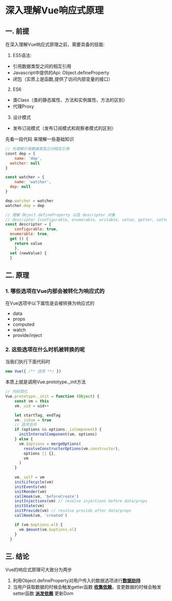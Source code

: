 # 深入理解Vue响应式原理

## 一. 前提
在深入理解Vue响应式原理之前，需要具备的技能:
1. ES5语法:
  * 引用数据类型之间的相互引用
  * Javascript中提供的Api: Object.defineProperty
  * 闭包（实质上是函数,提供了访问内部变量的接口）
2. ES6
  * 类Class（类的静态属性、方法和实例属性、方法的区别）
  * 代理Proxy
3. 设计模式
  * 发布订阅模式（发布订阅模式和观察者模式的区别）

先看一段代码 来理解一些基础知识
```js
// 先理解引用数据类型之间相互引用
cosnt dep = {
	name: 'dep',
  watcher: null
}

const watcher = {
	name: 'watcher',
  dep: null
}

dep.watcher = watcher
watcher.dep = dep
```
```js
// 理解 Object.defineProperty 以及 descriptor 对象
// descriptor {configurable, enumerable, writable, value, getter, setter}
const descriptor = {
	configurable: true,
  enumerable: true,
  get () {
  	return value
 	},
  set (newValue) {
  }
```

## 二. 原理

### 1. 哪些选项在Vue内部会被转化为响应式的
在Vue选项中以下属性是会被转换为响应式的
  * data
  * props
  * computed
  * watch
  * provide/inject

### 2. 这些选项在什么时机被转换的呢
当我们执行下面代码时
```js
new Vue({ /** 选项 **/ })
```
本质上就是调用Vue.prototype._init方法
```js
// 代码简化
Vue.prototype._init = function (Object) {
    const vm = this
    vm._uid = uid++

    let startTag, endTag
    vm._isVue = true
    // 选项合并
    if (options && options._isComponent) {
      initInternalComponent(vm, options)
    } else {
      vm.$options = mergeOptions(
        resolveConstructorOptions(vm.constructor),
        options || {},
        vm
      )
    }
    
    vm._self = vm
    initLifecycle(vm)
    initEvents(vm)
    initRender(vm)
    callHook(vm, 'beforeCreate')
    initInjections(vm) // resolve injections before data/props
    initState(vm)
    initProvide(vm) // resolve provide after data/props
    callHook(vm, 'created')

    if (vm.$options.el) {
      vm.$mount(vm.$options.el)
    }
  }
```


## 三. 结论
Vue的响应式原理可大致分为两步
  1. 利用Object.defineProperty对用户传入的数据选项进行<u>**数据劫持**</u>
  2. 当用户获取数据的时候会触发getter函数 <u>**收集依赖**</u>，变更数据的时候会触发setter函数 <u>**派发依赖**</u> 更新Dom